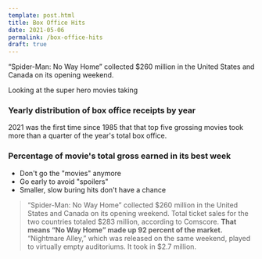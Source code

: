 ```yaml
---
template: post.html
title: Box Office Hits
date: 2021-05-06
permalink: /box-office-hits
draft: true
---
```


<link rel='stylesheet' type='text/css' href='style.css'>


“Spider-Man: No Way Home” collected $260 million in the United States and Canada on its opening weekend.

<!-- ### "No Way Home" Collected 92% of the Domestic Box Office Opening Weekend -->
<div class='weekly-top-percent'></div>

Looking at the super hero movies taking  

### Yearly distribution of box office receipts by year

<div class='year-distribution'></div>

2021 was the first time since 1985 that that top five grossing movies took more than a quarter of the year's total box office.



### Percentage of movie's total gross earned in its best week

<div class='best-week-scatter'></div>


- Don't go the "movies" anymore
- Go early to avoid "spoilers"
- Smaller, slow buring hits don't have a chance


<!-- <div class='year-sm'></div> -->

<!-- <h3>Box office percentage, by week of release</h3> -->

<!-- <div class='by-movie'></div> -->


> “Spider-Man: No Way Home” collected $260 million in the United States and Canada on its opening weekend. Total ticket sales for the two countries totaled $283 million, according to Comscore. **That means “No Way Home” made up 92 percent of the market.** “Nightmare Alley,” which was released on the same weekend, played to virtually empty auditoriums. It took in $2.7 million.





<script src='https://roadtolarissa.com/slinks/static-rss/d3_.js'></script>

<script src='util.js'></script>
<script src='draw-weekly-top-percent.js'></script>
<script src='draw-best-week-scatter.js'></script>
<script src='draw-year-distribution.js'></script>
<script src='init.js'></script>



